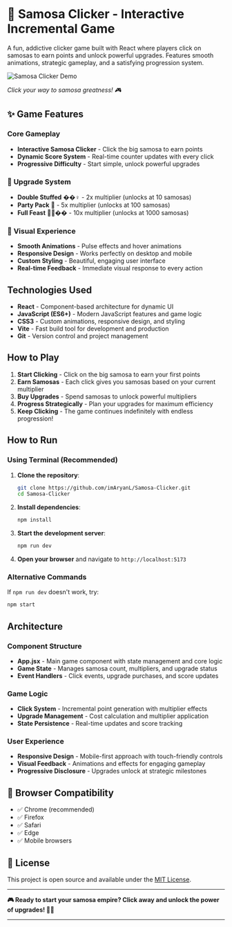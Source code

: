 # 🥟 Samosa Clicker - Interactive Incremental Game

A fun, addictive clicker game built with React where players click on samosas to earn points and unlock powerful upgrades. Features smooth animations, strategic gameplay, and a satisfying progression system.

![Samosa Clicker Demo](https://github.com/user-attachments/assets/a6e8636f-db1a-4871-9f85-e05b82ac2c61)

*Click your way to samosa greatness! 🎮*

## ✨ Game Features

### **Core Gameplay**
- **Interactive Samosa Clicker** - Click the big samosa to earn points
- **Dynamic Score System** - Real-time counter updates with every click
- **Progressive Difficulty** - Start simple, unlock powerful upgrades

### 🚀 **Upgrade System**
- **Double Stuffed** ��‍♀️ - 2x multiplier (unlocks at 10 samosas)
- **Party Pack** 🎉 - 5x multiplier (unlocks at 100 samosas)  
- **Full Feast** 👩🏽‍�� - 10x multiplier (unlocks at 1000 samosas)

### 🎨 **Visual Experience**
- **Smooth Animations** - Pulse effects and hover animations
- **Responsive Design** - Works perfectly on desktop and mobile
- **Custom Styling** - Beautiful, engaging user interface
- **Real-time Feedback** - Immediate visual response to every action

## Technologies Used

- **React** - Component-based architecture for dynamic UI
- **JavaScript (ES6+)** - Modern JavaScript features and game logic
- **CSS3** - Custom animations, responsive design, and styling
- **Vite** - Fast build tool for development and production
- **Git** - Version control and project management

## How to Play

1. **Start Clicking** - Click on the big samosa to earn your first points
2. **Earn Samosas** - Each click gives you samosas based on your current multiplier
3. **Buy Upgrades** - Spend samosas to unlock powerful multipliers
4. **Progress Strategically** - Plan your upgrades for maximum efficiency
5. **Keep Clicking** - The game continues indefinitely with endless progression!

## How to Run

### **Using Terminal (Recommended)**

1. **Clone the repository**:
   ```bash
   git clone https://github.com/imAryanL/Samosa-Clicker.git
   cd Samosa-Clicker
   ```

2. **Install dependencies**:
   ```bash
   npm install
   ```

3. **Start the development server**:
   ```bash
   npm run dev
   ```

4. **Open your browser** and navigate to `http://localhost:5173`

### **Alternative Commands**

If `npm run dev` doesn't work, try:
```bash
npm start
```

## Architecture

### **Component Structure**

- **App.jsx** - Main game component with state management and core logic
- **Game State** - Manages samosa count, multipliers, and upgrade status
- **Event Handlers** - Click events, upgrade purchases, and score updates

### **Game Logic**

- **Click System** - Incremental point generation with multiplier effects
- **Upgrade Management** - Cost calculation and multiplier application
- **State Persistence** - Real-time updates and score tracking

### **User Experience**

- **Responsive Design** - Mobile-first approach with touch-friendly controls
- **Visual Feedback** - Animations and effects for engaging gameplay
- **Progressive Disclosure** - Upgrades unlock at strategic milestones

## 📱 Browser Compatibility

- ✅ Chrome (recommended)
- ✅ Firefox
- ✅ Safari
- ✅ Edge
- ✅ Mobile browsers

## 📄 License

This project is open source and available under the [MIT License](LICENSE).

---

**🎮 Ready to start your samosa empire? Click away and unlock the power of upgrades! 🥟✨**

---

